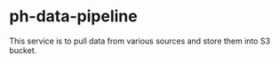 # ph-data-pipeline
This service is to pull data from various sources and store them into S3 bucket. 